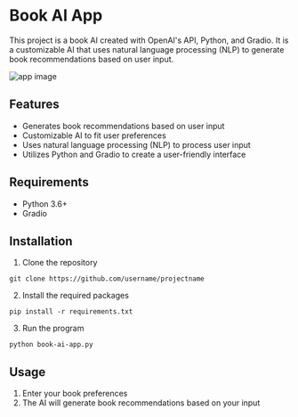 # Book AI App 
This project is a book AI created with OpenAI's API, Python, and Gradio. It is a customizable AI that uses natural language processing (NLP) to generate book recommendations based on user input. 

![app image](https://cdn.myportfolio.com/09ab80af-6638-485d-9a0e-fc8b193a105a/3ebc7181-5e7e-44b9-be4e-3d3842ec53a2_rw_1920.png?h=1562d6dfb63da23c1e226fe6dfca5215)


## Features
- Generates book recommendations based on user input 
- Customizable AI to fit user preferences 
- Uses natural language processing (NLP) to process user input 
- Utilizes Python and Gradio to create a user-friendly interface 

## Requirements 
- Python 3.6+ 
- Gradio 

## Installation 
1. Clone the repository 
```
git clone https://github.com/username/projectname
```
2. Install the required packages 
```
pip install -r requirements.txt
```
3. Run the program 
```
python book-ai-app.py
```

## Usage 
1. Enter your book preferences 
2. The AI will generate book recommendations based on your input 
